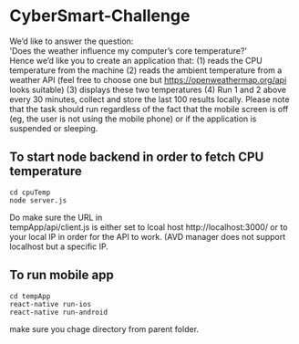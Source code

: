 # CyberSmart-Challenge

We’d like to answer the question:
<br>
'Does the weather influence my computer’s core temperature?’<br>
Hence we’d like you to create an application that:
(1) reads the CPU temperature from the machine
(2) reads the ambient temperature from a weather API (feel free to choose one but https://openweathermap.org/api looks suitable)
(3) displays these two temperatures
(4) Run 1 and 2 above every 30 minutes, collect and store the last 100 results locally. Please note that the task should run regardless of
the fact that the mobile screen is off (eg, the user is not using the mobile phone) or if the application is suspended or sleeping.

## To start node backend in order to fetch CPU temperature 
    cd cpuTemp
    node server.js
    
 Do make sure the URL in 
      <br> 
   tempApp/api/client.js 
is either set to lcoal host http://localhost:3000/ or to your local IP in order for the API to work. (AVD manager does not support localhost but a specific IP.
    
## To run mobile app 
    cd tempApp
    react-native run-ios
    react-native run-android
 
 make sure you chage directory from parent folder.
 

    


